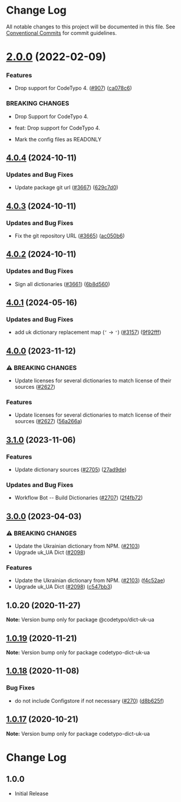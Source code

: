 # Change Log

All notable changes to this project will be documented in this file.
See [Conventional Commits](https://conventionalcommits.org) for commit guidelines.

# [2.0.0](https://github.com/khulnasoft/codetypo/compare/@codetypo/dict-uk-ua@1.0.20...@codetypo/dict-uk-ua@2.0.0) (2022-02-09)


### Features

* Drop support for CodeTypo 4. ([#907](https://github.com/khulnasoft/codetypo/issues/907)) ([ca078c6](https://github.com/khulnasoft/codetypo/commit/ca078c6a2e188cc3cf6276db1ba7e007f0f06f27))


### BREAKING CHANGES

* Drop Support for CodeTypo 4.

* feat: Drop support for CodeTypo 4.
* Mark the config files as READONLY





## [4.0.4](https://github.com/khulnasoft/codetypo/compare/@codetypo/dict-uk-ua@4.0.3...@codetypo/dict-uk-ua@4.0.4) (2024-10-11)


### Updates and Bug Fixes

* Update package git url ([#3667](https://github.com/khulnasoft/codetypo/issues/3667)) ([629c7d0](https://github.com/khulnasoft/codetypo/commit/629c7d0a5e1bacad1d3874b1f8372edc3494ef97))

## [4.0.3](https://github.com/khulnasoft/codetypo/compare/@codetypo/dict-uk-ua@4.0.2...@codetypo/dict-uk-ua@4.0.3) (2024-10-11)


### Updates and Bug Fixes

* Fix the git repository URL ([#3665](https://github.com/khulnasoft/codetypo/issues/3665)) ([ac050b6](https://github.com/khulnasoft/codetypo/commit/ac050b697d57820109995e92fac5ccc32ced1723))

## [4.0.2](https://github.com/khulnasoft/codetypo/compare/@codetypo/dict-uk-ua@4.0.1...@codetypo/dict-uk-ua@4.0.2) (2024-10-11)


### Updates and Bug Fixes

* Sign all dictionaries ([#3661](https://github.com/khulnasoft/codetypo/issues/3661)) ([6b8d560](https://github.com/khulnasoft/codetypo/commit/6b8d560cf51a593458ce42bca415859f872cfc97))

## [4.0.1](https://github.com/khulnasoft/codetypo/compare/@codetypo/dict-uk-ua@4.0.0...@codetypo/dict-uk-ua@4.0.1) (2024-05-16)


### Updates and Bug Fixes

* add uk dictionary replacement map (`ʼ` -&gt; `'`) ([#3157](https://github.com/khulnasoft/codetypo/issues/3157)) ([9f92fff](https://github.com/khulnasoft/codetypo/commit/9f92fffe7ebb3cfdf3573163e7ab4f4262e4454f))

## [4.0.0](https://github.com/khulnasoft/codetypo/compare/@codetypo/dict-uk-ua@3.1.0...@codetypo/dict-uk-ua@4.0.0) (2023-11-12)


### ⚠ BREAKING CHANGES

* Update licenses for several dictionaries to match license of their sources ([#2627](https://github.com/khulnasoft/codetypo/issues/2627))

### Features

* Update licenses for several dictionaries to match license of their sources ([#2627](https://github.com/khulnasoft/codetypo/issues/2627)) ([56a266a](https://github.com/khulnasoft/codetypo/commit/56a266aafdcde83043b92022dd0ae187c1d53498))

## [3.1.0](https://github.com/khulnasoft/codetypo/compare/@codetypo/dict-uk-ua@3.0.0...@codetypo/dict-uk-ua@3.1.0) (2023-11-06)


### Features

* Update dictionary sources ([#2705](https://github.com/khulnasoft/codetypo/issues/2705)) ([27ad9de](https://github.com/khulnasoft/codetypo/commit/27ad9de120fc71bc1b9a2aacc4407c423aeee2fd))


### Updates and Bug Fixes

* Workflow Bot -- Build Dictionaries ([#2707](https://github.com/khulnasoft/codetypo/issues/2707)) ([2f4fb72](https://github.com/khulnasoft/codetypo/commit/2f4fb72ad0b370c78bdbc19f38ee6a452e767010))

## [3.0.0](https://github.com/khulnasoft/codetypo/compare/@codetypo/dict-uk-ua@2.0.0...@codetypo/dict-uk-ua@3.0.0) (2023-04-03)


### ⚠ BREAKING CHANGES

* Update the Ukrainian dictionary from NPM. ([#2103](https://github.com/khulnasoft/codetypo/issues/2103))
* Upgrade uk_UA Dict ([#2098](https://github.com/khulnasoft/codetypo/issues/2098))

### Features

* Update the Ukrainian dictionary from NPM. ([#2103](https://github.com/khulnasoft/codetypo/issues/2103)) ([f4c52ae](https://github.com/khulnasoft/codetypo/commit/f4c52aebe1000f1a397e8c2d50833f522c244c74))
* Upgrade uk_UA Dict ([#2098](https://github.com/khulnasoft/codetypo/issues/2098)) ([c547bb3](https://github.com/khulnasoft/codetypo/commit/c547bb37c9e7b68037d7981553b14f60c780cfa1))

## 1.0.20 (2020-11-27)

**Note:** Version bump only for package @codetypo/dict-uk-ua





## [1.0.19](https://github.com/khulnasoft/codetypo/compare/codetypo-dict-uk-ua@1.0.18...codetypo-dict-uk-ua@1.0.19) (2020-11-21)

**Note:** Version bump only for package codetypo-dict-uk-ua

## [1.0.18](https://github.com/khulnasoft/codetypo/compare/codetypo-dict-uk-ua@1.0.17...codetypo-dict-uk-ua@1.0.18) (2020-11-08)

### Bug Fixes

- do not include Configstore if not necessary ([#270](https://github.com/khulnasoft/codetypo/issues/270)) ([d8b625f](https://github.com/khulnasoft/codetypo/commit/d8b625f2f42d5cc6c4a9390216ac1e5037886e44))

## [1.0.17](https://github.com/khulnasoft/codetypo/compare/codetypo-dict-uk-ua@1.0.16...codetypo-dict-uk-ua@1.0.17) (2020-10-21)

**Note:** Version bump only for package codetypo-dict-uk-ua

# Change Log

## 1.0.0

- Initial Release
